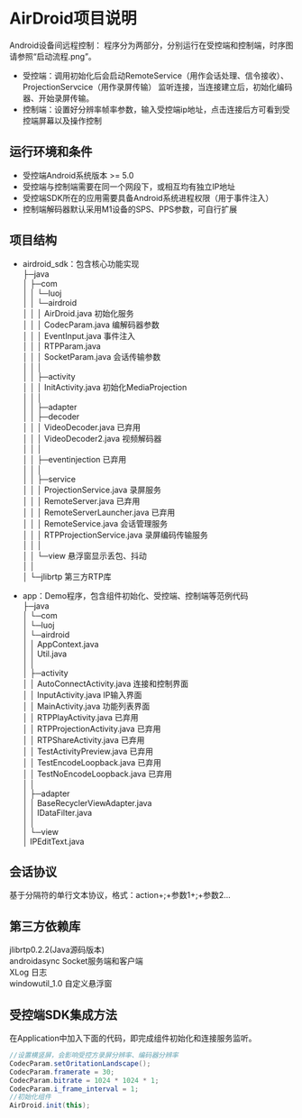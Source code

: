 AirDroid项目说明
==================
Android设备间远程控制：
程序分为两部分，分别运行在受控端和控制端，时序图请参照“启动流程.png”。

- 受控端：调用初始化后会启动RemoteService（用作会话处理、信令接收）、ProjectionServcice（用作录屏传输）
监听连接，当连接建立后，初始化编码器、开始录屏传输。
- 控制端：设置好分辨率帧率参数，输入受控端ip地址，点击连接后方可看到受控端屏幕以及操作控制

运行环境和条件
-----------------
- 受控端Android系统版本 >= 5.0
- 受控端与控制端需要在同一个网段下，或相互均有独立IP地址
- 受控端SDK所在的应用需要具备Android系统进程权限（用于事件注入）
- 控制端解码器默认采用M1设备的SPS、PPS参数，可自行扩展

项目结构
-----------------
- airdroid_sdk：包含核心功能实现<br>
├─java<br>
│  ├─com<br>
│  │  └─luoj<br>
│  │      └─airdroid<br>
│  │          │  AirDroid.java 初始化服务<br>
│  │          │  CodecParam.java 编解码器参数<br>
│  │          │  EventInput.java 事件注入<br>
│  │          │  RTPParam.java<br>
│  │          │  SocketParam.java 会话传输参数<br>
│  │          │<br>
│  │          ├─activity<br>
│  │          │      InitActivity.java 初始化MediaProjection<br>
│  │          │<br>
│  │          ├─adapter<br>
│  │          ├─decoder<br>
│  │          │      VideoDecoder.java 已弃用<br>
│  │          │      VideoDecoder2.java 视频解码器<br>
│  │          │<br>
│  │          ├─eventinjection 已弃用<br>
│  │          │<br>
│  │          ├─service<br>
│  │          │      ProjectionService.java 录屏服务<br>
│  │          │      RemoteServer.java 已弃用<br>
│  │          │      RemoteServerLauncher.java 已弃用<br>
│  │          │      RemoteService.java 会话管理服务<br>
│  │          │      RTPProjectionService.java 录屏编码传输服务<br>
│  │          │<br>
│  │          └─view 悬浮窗显示丢包、抖动<br>
│  │<br>
│  └─jlibrtp 第三方RTP库<br>

- app：Demo程序，包含组件初始化、受控端、控制端等范例代码<br>
├─java<br>
│  └─com<br>
│      └─luoj<br>
│          └─airdroid<br>
│              │  AppContext.java<br>
│              │  Util.java<br>
│              │<br>
│              ├─activity<br>
│              │      AutoConnectActivity.java 连接和控制界面<br>
│              │      InputActivity.java IP输入界面<br>
│              │      MainActivity.java 功能列表界面<br>
│              │      RTPPlayActivity.java 已弃用<br>
│              │      RTPProjectionActivity.java 已弃用<br>
│              │      RTPShareActivity.java 已弃用<br>
│              │      TestActivityPreview.java 已弃用<br>
│              │      TestEncodeLoopback.java 已弃用<br>
│              │      TestNoEncodeLoopback.java 已弃用<br>
│              │<br>
│              ├─adapter<br>
│              │      BaseRecyclerViewAdapter.java<br>
│              │      IDataFilter.java<br>
│              │<br>
│              └─view<br>
│                      IPEditText.java<br>

会话协议
-----------------
基于分隔符的单行文本协议，格式：action+;+参数1+;+参数2...

第三方依赖库
-----------------
jlibrtp0.2.2(Java源码版本)<br>
androidasync Socket服务端和客户端<br>
XLog 日志<br>
windowutil_1.0 自定义悬浮窗<br>


受控端SDK集成方法
-----------------
在Application中加入下面的代码，即完成组件初始化和连接服务监听。
```java
//设置横竖屏，会影响受控方录屏分辨率、编码器分辨率
CodecParam.setOritationLandscape();
CodecParam.framerate = 30;
CodecParam.bitrate = 1024 * 1024 * 1;
CodecParam.i_frame_interval = 1;
//初始化组件
AirDroid.init(this);
```